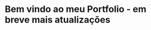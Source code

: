 <!DOCTYPE html>
<html lang="pt-br">
<head>
    <meta charset="UTF-8">
    <meta http-equiv="X-UA-Compatible" content="IE=edge">
    <meta name="viewport" content="width=device-width, initial-scale=1.0">
    <title>Portfolio - William Menezes Nascimento</title>
    <link href="css/style.css" rel="stylesheet">
</head>
<body>
    <h1 class="centralizar">Bem vindo ao meu Portfolio - em breve mais atualizações</h1>
</body>
</html>
